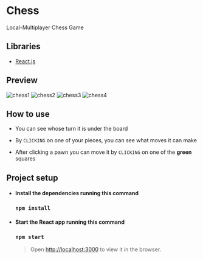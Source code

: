 # Chess
Local-Multiplayer Chess Game

## Libraries

- [React.js](https://it.reactjs.org/)


## Preview

![chess1](https://user-images.githubusercontent.com/69087218/129026092-4a491679-85af-4044-a62e-07dd9a4bf49f.png)
![chess2](https://user-images.githubusercontent.com/69087218/129026094-5505503a-58f0-464f-833b-f9e15cd7f78b.png)
![chess3](https://user-images.githubusercontent.com/69087218/129026096-c14b9966-4a83-4278-9f01-753282767c9e.png)
![chess4](https://user-images.githubusercontent.com/69087218/129026218-362533f0-2924-4547-8527-fa012711eba0.png)

## How to use

- You can see whose turn it is under the board

- By `CLICKING` on one of your pieces, you can see what moves it can make

- After clicking a pawn you can move it by `CLICKING` on one of the **green** squares


## Project setup

- #### Install the dependencies running this command

  ### `npm install`
  
- #### Start the React app running this command

  ### `npm start`

  > Open [http://localhost:3000](http://localhost:3000) to view it in the browser.  
